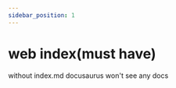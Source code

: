 ```yaml
---
sidebar_position: 1
---
```


# web index(must have)

without index.md docusaurus won't see any docs
